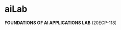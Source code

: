 # aiLab
<b>FOUNDATIONS OF AI APPLICATIONS LAB</b> (20ECP-118) <br> <br>
<!--
<b><a href = "https://github.com/aaryarajoju/cu-py/tree/main/Experiment-1">Experiment-1</a> : Understand program flow control in Python</b><br>
<ol type = "i">
<li><a href = "https://github.com/aaryarajoju/cu-py/blob/main/Experiment-1/Exp-1_ClassTask-1(1).py">Class Task 1 (i) </a> -  </li>
<li><a href = "https://github.com/aaryarajoju/cu-py/blob/main/Experiment-1/Exp-1_ClassTask-1(2).py">Class Task 1 (ii) </a> -  </li>
<li><a href = "https://github.com/aaryarajoju/cu-py/blob/main/Experiment-1/Exp-1_ClassTask-2.py">Class Task 2</a> - Program <i>"'Game Over' 2.0"</i> </li>
<li><a href = "https://github.com/aaryarajoju/cu-py/blob/main/Experiment-1/Exp-1_ClassTask-3.py">Class Task 3</a> - Program <i>"Fancy Credits"</i> </li>
<li><a href = "https://github.com/aaryarajoju/cu-py/blob/main/Experiment-1/Exp-1_ClassTask-4.py">Class Task 4</a> - Silly strings program (concatenation and repetition) </li>
<li><a href = "https://github.com/aaryarajoju/cu-py/blob/main/Experiment-1/Exp-1_ClassTask-5.py">Class Task 5</a> - Creating and Using Variables </li>
<li><a href = "https://github.com/aaryarajoju/cu-py/blob/main/Experiment-1/Exp-1_ClassTask-6.py">Class Task 6</a> - Quotation Manipulation </li>
<li><a href = "https://github.com/aaryarajoju/cu-py/blob/main/Experiment-1/Exp-1_ClassTask-7.py">Class Task 7</a> - Trust Fund Bad </li>
<li><a href = "https://github.com/aaryarajoju/cu-py/blob/main/Experiment-1/Exp-1_ClassTask-8.py">Class Task 8</a> - Trust Fund Good </li>
</ol>
<ol type = "I">
<li><b><a href = "https://github.com/aaryarajoju/cu-py/blob/main/Experiment-1/Exp-1_Task-1.py">Task 1</a></b> - Write a Program, to print any ASCII Art from the website <i>http://www.chris.com/ascii/.</i> </li>
<li><b><a href = "https://github.com/aaryarajoju/cu-py/blob/main/Experiment-1/Exp-1_Task-2.py">Task 2</a></b> - Write a Program to print (in the middle of the screen) your Name, UID and Section as listed below using only one print statement. </li>
<li><b><a href = "https://github.com/aaryarajoju/cu-py/blob/main/Experiment-1/Exp-1_Task-3.py">Task 3</a></b> - Write a Personal Greeter Program. </li>
</ol><br>
<!--
<b><a href = "https://github.com/aaryarajoju/cu-py/tree/main/Experiment-2">Experiment-2</a> : Explore functions, list, tuples & ranges in Python</b><br>
<ol type = "i">
<li><a href = "https://github.com/aaryarajoju/cu-py/blob/main/Experiment-2/Exp-2_ClassTask-01.py">Class Task 1 </a> - Craps Roller Program </li>
<li><a href = "https://github.com/aaryarajoju/cu-py/blob/main/Experiment-2/Exp-2_ClassTask-02.py">Class Task 2</a> - Password Program </li>
<li><a href = "https://github.com/aaryarajoju/cu-py/blob/main/Experiment-2/Exp-2_ClassTask-03.py">Class Task 3</a> - Access Granted or Denied Program </li>
<li><a href = "https://github.com/aaryarajoju/cu-py/blob/main/Experiment-2/Exp-2_ClassTask-04.py">Class Task 4</a> - Computer Mood Program </li>
<li><a href = "https://github.com/aaryarajoju/cu-py/blob/main/Experiment-2/Exp-2_ClassTask-05.py">Class Task 5</a> - Three Year Old </li>
<li><a href = "https://github.com/aaryarajoju/cu-py/blob/main/Experiment-2/Exp-2_ClassTask-06.py">Class Task 6</a> - Loopy String </li>
<li><a href = "https://github.com/aaryarajoju/cu-py/blob/main/Experiment-2/Exp-2_ClassTask-07.py">Class Task 7</a> - Message Analyzer </li>
<li><a href = "https://github.com/aaryarajoju/cu-py/blob/main/Experiment-2/Exp-2_ClassTask-08.py">Class Task 8</a> - Random Access </li>
<li><a href = "https://github.com/aaryarajoju/cu-py/blob/main/Experiment-2/Exp-2_ClassTask-09.py">Class Task 9</a> - No Vowels </li>
<li><a href = "https://github.com/aaryarajoju/cu-py/blob/main/Experiment-2/Exp-2_ClassTask-10.py">Class Task 10</a> - Hero Inventory </li>
<li><a href = "https://github.com/aaryarajoju/cu-py/blob/main/Experiment-2/Exp-2_ClassTask-11.py">Class Task 11</a> - Instruction Function </li>
<li><a href = "https://github.com/aaryarajoju/cu-py/blob/main/Experiment-2/Exp-2_ClassTask-12.py">Class Task 12</a> - Receive and Return </li>
<li><a href = "https://github.com/aaryarajoju/cu-py/blob/main/Experiment-2/Exp-2_ClassTask-13.py">Class Task 13</a> - Birthday Wishes </li>
</ol>
<ol type = "I">
<li><b><a href = "https://github.com/aaryarajoju/cu-py/blob/main/Experiment-2/Exp-2_Task-1.py">Task 1</a></b> - WAP to take word input from user and display the input in jumbled form. </li>
<li><b><a href = "https://github.com/aaryarajoju/cu-py/blob/main/Experiment-2/Exp-2_Task-2.py">Task 2</a></b> - Write a Python function to find the Max of three numbers. </li>
<li><b><a href = "https://github.com/aaryarajoju/cu-py/blob/main/Experiment-2/Exp-2_Task-3.py">Task 3</a></b> - Write a Python function that takes a list and returns a new list with unique elements of the first list. </li>
<li><b><a href = "https://github.com/aaryarajoju/cu-py/blob/main/Experiment-2/Exp-2_Task-4.py">Task 4</a></b> - Write a Python program to find the number of notes (Sample of notes: 10, 20, 50, 100, 200 and 500) against a given amount </li>
<li><b><a href = "https://github.com/aaryarajoju/cu-py/blob/main/Experiment-2/Exp-2_Task-5.py">Task 5</a></b>, <b><a href = "https://github.com/aaryarajoju/cu-py/blob/main/Experiment-2/Exp-2_Task-5%20(simplified).py">Task 5(Simplified)</a></b> - Create a program <i>wages.py</i> that assumes people are paid double time for hours over 60. They get paid for at most 20 hours overtime at 1.5 times the normal rate. </li>
</ol>
